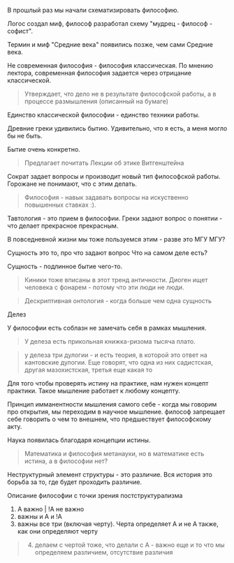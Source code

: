 
В прошлый раз мы начали схематизировать философию.

Логос создал миф, философ разработал схему "мудрец - философ - софист".

Термин и миф "Средние века" появились позже, чем сами Средние века.

Не современная философия - философия классическая. По мнению лектора, современная философия задается через отрицание классической.

> Утверждает, что дело не в результате философской работы, а в процессе размышления (описанный на бумаге)

Единство классической философии - единство техники работы.

Древние греки удивились бытию. Удивительно, что я есть, а меня могло бы не быть. 

Бытие очень конкретно.

> Предлагает почитать Лекции об этике Витгенштейна

Сократ задает вопросы и производит новый тип философской работы. Горожане не понимают, что с этим делать.

> Философия - навык задавать вопросы на искуственно повышенных ставках :).

Тавтология - это прием в философии. Греки задают вопрос о понятии - что делает прекрасное прекрасным.

В повседневной жизни мы тоже пользуемся этим - разве это МГУ МГУ?

Сущность это то, про что задают вопрос Что на самом деле есть?

Сущность - подлинное бытие чего-то.

> Киники тоже вписаны в этот тренд античности. Диоген ищет человека с фонарем - потому что эти люди не люди.

> Дескриптивная онтология - когда больше чем одна сущность

Делез

У философии есть соблазн не замечать себя в рамках мышления.

> У делеза есть прикольная книжка-ризома тысяча плато.

> у делеза три дулогии - и есть теория, в которой это ответ на кантовские дулогии. Еще говорят, что одна из них садистская, другая мазохистская, третья еще какая то

Для того чтобы проверять истину на практике, нам нужен концепт практики. Такое мышление работает к любому концепту.

Принцип имманентности мышления самого себе - когда мы говорим про открытия, мы переходим в научное мышление. философ запрещает себе говорить о чем то внешнем, что предшествует философскому акту.

Наука появилась благодаря концепции истины.

> Математика и философия метанауки, но в математике есть истина, а в философии нет?

Неструктурный элемент структуры - это различие. Вся история это борьба за то, где будет проходить различие.

Описание философии с точки зрения постструктурализма
1) А важно | !A не важно
2) важны и A и !A
3) важны все три (включая черту). Черта определяет A и не A также, как они определяют черту
> 4) делаем с чертой тоже, что делали с А - важно еще и то что мы определяем различием, отсутствие различия
